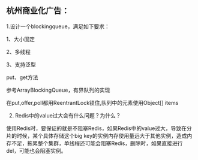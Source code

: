 ## 杭州商业化广告：

1.设计一个blockingqueue，满足如下要求： 

1、大小固定 

2、多线程 

3、支持泛型 

put、get方法

参考ArrayBlockingQueue<E>，有界队列的实现

在put,offer,poll都用ReentrantLock锁住,队列中的元素使用Object[] items

2. Redis中的value过大会有什么问题？为什么？

使用Redis时，要保证的就是不阻塞Redis，如果Redis中的value过大，导致在分片的时候，某个具体存储这个big key的实例内存使用量远大于其他实例，造成内存不足，拖累整个集群，单线程还可能会阻塞Redis，删除时，如果直接进行del，可能也会阻塞实例。